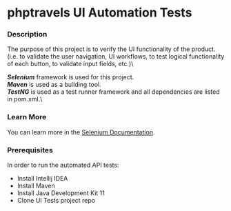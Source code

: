 # phptravels UI Automation Tests

### Description

The purpose of this project is to verify the UI functionality of the product.\
(i.e. to validate the user navigation, UI workflows, to test logical functionality of each button, to validate input fields, etc.)\

***Selenium*** framework is used for this project.\
***Maven*** is used as a building tool.\
***TestNG*** is used as a test runner framework and all dependencies are listed in pom.xml.\

### Learn More

You can learn more in the [Selenium Documentation](https://www.selenium.dev/documentation/).

### Prerequisites

In order to run the automated API tests:

* Install Intellij IDEA
* Install Maven
* Install Java Development Kit 11
* Clone UI Tests project repo